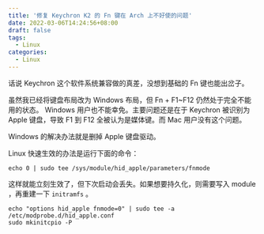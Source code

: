 ```yaml
---
title: '修复 Keychron K2 的 Fn 键在 Arch 上不好使的问题'
date: 2022-03-06T14:24:56+08:00
draft: false
tags:
  - Linux
categories:
  - Linux
---
```


话说 Keychron 这个软件系统兼容做的真差，没想到基础的 Fn 键也能出岔子。

虽然我已经将键盘布局改为 Windows 布局，但 Fn + F1~F12 仍然处于完全不能用的状态。 Windows 用户也不能幸免。主要问题还是在于 Keychron 被识别为 Apple 键盘，导致 F1 到 F12 全被认为是媒体键。而 Mac 用户没有这个问题。

Windows 的解决办法就是删掉 Apple 键盘驱动。

Linux 快速生效的办法是运行下面的命令：

```shell
echo 0 | sudo tee /sys/module/hid_apple/parameters/fnmode
```

这样就能立刻生效了，但下次启动会丢失。如果想要持久化，则需要写入 module ，再重建一下 `initramfs` 。

```
echo "options hid_apple fnmode=0" | sudo tee -a /etc/modprobe.d/hid_apple.conf
sudo mkinitcpio -P
```

